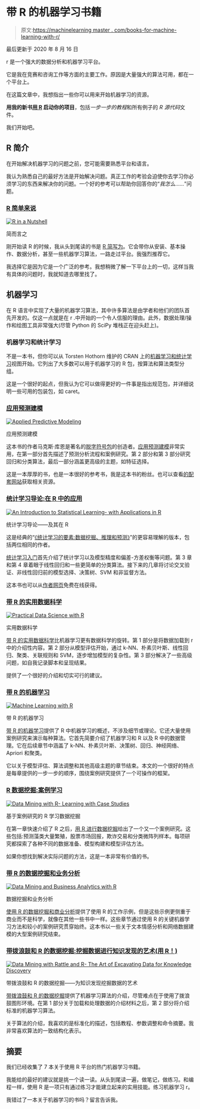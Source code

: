 # 带 R 的机器学习书籍

> 原文:[https://machinelearning master . com/books-for-machine-learning-with-r/](https://machinelearningmastery.com/books-for-machine-learning-with-r/)

最后更新于 2020 年 8 月 16 日

r 是一个强大的数据分析和机器学习平台。

它是我在竞赛和咨询工作等方面的主要工作。原因是大量强大的算法可用，都在一个平台上。

在这篇文章中，我想指出一些你可以用来开始机器学习的资源。

**用我的新书[用 R](https://machinelearningmastery.com/machine-learning-with-r/) 启动你的项目**，包括*一步一步的教程*和所有例子的 *R 源代码*文件。

我们开始吧。

## R 简介

在开始解决机器学习的问题之前，您可能需要熟悉平台和语言。

我认为熟悉自己的最好方法是开始解决问题。真正工作的考验会迫使你去学习你必须学习的东西来解决你的问题。一个好的参考可以帮助你回答你的“*我怎么……*”问题。

### [R 简单来说](https://amzn.to/31UAr9J)

[![R in a Nutshell](img/6b37a828d6313bc579009ebc0daebda2.png)](https://amzn.to/31UAr9J)

简而言之

刚开始读 R 的时候，我从头到尾读的书是 [R 简写为](https://amzn.to/31UAr9J)。它会带你从安装、基本操作、数据分析，甚至一些机器学习算法，一路走过平台。我强烈推荐它。

我选择它是因为它是一个广泛的参考。我想稍微了解一下平台上的一切，这样当我有具体的问题时，我就知道去哪里找了。

## 机器学习

在 R 语言中实现了大量的机器学习算法，其中许多算法是由学者和他们的团队首先开发的。仅这一点就是在 r .中开始的一个令人信服的理由。此外，数据处理/操作和绘图工具非常强大(尽管 Python 的 SciPy 堆栈正在迎头赶上)。

### 机器学习和统计学习

不是一本书，但你可以从 Torsten Hothorn 维护的 CRAN 上的[机器学习和统计学习](https://cran.r-project.org/web/views/MachineLearning.html)视图开始。它列出了大多数可以用于机器学习的 R 包，按算法和算法类型分组。

这是一个很好的起点，但我认为它可以做得更好的一件事是指出规范包，并详细说明一些可用的包装包，如 caret。

### [应用预测建模](https://amzn.to/3iFPHhq)

[![Applied Predictive Modeling](img/ecc4b6f01565610513d53c70824dfa90.png)](https://amzn.to/3iFPHhq)

应用预测建模

这本书的作者马克斯·库恩是著名的[脱字符号包](http://caret.r-forge.r-project.org/)的创造者。[应用预测建模](https://amzn.to/3iFPHhq)非常实用，在第一部分首先描述了预测分析流程和案例研究。第 2 部分和第 3 部分研究回归和分类算法，最后一部分涵盖更高级的主题，如特征选择。

这是一本厚厚的书，也是一本很好的参考书，我是这本书的粉丝。也可以查看[的配套网站](http://appliedpredictivemodeling.com/)获取相关资源。

### [统计学习导论:在 R 中的应用](https://amzn.to/3gYt0V9)

[![An Introduction to Statistical Learning- with Applications in R](img/a925fa9f5f2404ffe15581772b00dc42.png)](https://amzn.to/3gYt0V9)

统计学习导论——及其在 R

这是经典的“[《统计学习的要素:数据挖掘、推理和预测》](https://amzn.to/31SA3bt)”的更容易理解的版本，包括两位相同的作者。

[统计学习入门](https://amzn.to/3gYt0V9)首先介绍了统计学习以及模型精度和偏差-方差权衡等问题。第 3 章和第 4 章着眼于线性回归和一些更简单的分类算法。接下来的几章将讨论交叉验证、非线性回归前的模型选择、决策树、SVM 和非监督方法。

这本书也可以从[作者网页](http://www-bcf.usc.edu/~gareth/ISL/)免费在线获得。

### [带 R 的实用数据科学](https://amzn.to/3h0yy1j)

[![Practical Data Science with R](img/084785d4eeed8ff00953de6b8a89f2f9.png)](https://amzn.to/3h0yy1j)

实用数据科学

[带 R 的实用数据科学](https://amzn.to/3h0yy1j)比机器学习更有数据科学的旋转。第 1 部分是将数据加载到 r 中的介绍性内容。第 2 部分从模型评估开始，通过 k-NN、朴素贝叶斯、线性回归、聚类、关联规则和 SVM，逐步增加模型的复杂性。第 3 部分解决了一些高级问题，如自我记录脚本和呈现结果。

提供了一个很好的介绍和切实可行的建议。

### [带 R 的机器学习](https://amzn.to/2CtJ8yV)

[![Machine Learning with R](img/8351224db2f4bd89931b9d0400d36eac.png)](https://amzn.to/2CtJ8yV)

带 R 的机器学习

[带 R 的机器学习](https://amzn.to/2CtJ8yV)提供了 R 中机器学习的概述，不涉及细节或理论。它还大量使用案例研究来演示每种算法。它首先简要介绍了机器学习和 R 以及 R 中的数据管理。它在后续章节中涵盖了 k-NN、朴素贝叶斯、决策树、回归、神经网络、Apriori 和聚类。

它以关于模型评估、算法调整和其他高级主题的章节结束。本文的一个很好的特点是每章提供的一步一步的顺序，围绕案例研究提供了一个可操作的框架。

### [R 数据挖掘:案例学习](https://amzn.to/2Y57rL6)

[![Data Mining with R- Learning with Case Studies](img/1e7f2528734da01009d989bc64382791.png)](https://amzn.to/2Y57rL6)

基于案例研究的 R 学习数据挖掘

在第一章快速介绍了 R 之后，[用 R 进行数据挖掘](https://amzn.to/2Y57rL6)给出了一个又一个案例研究。这些包括:预测藻类大量繁殖，股票市场回报，欺诈交易和分类微阵列样本。每项研究都探索了各种不同的数据准备、模型构建和模型评估方法。

如果你想找到解决实际问题的方法，这是一本非常有价值的书。

### [带 R 的数据挖掘和业务分析](https://amzn.to/3fW4J0x)

[![Data Mining and Business Analytics with R](img/d8040ff0f7df0e6e711c4813c136b140.png)](https://amzn.to/3fW4J0x)

数据挖掘和业务分析

[使用 R 的数据挖掘和商业分析](https://amzn.to/3fW4J0x)提供了使用 R 的工作示例，但是这些示例更侧重于商业而不是科学，就像在其他一些书中一样。这些章节通过使用 R 的关键机器学习方法和较小的案例研究贯穿始终。这本书以一些关于文本情感分析和网络数据建模的大型案例研究结束。

### [带拨浪鼓和 R 的数据挖掘:挖掘数据进行知识发现的艺术(用 R！)](https://amzn.to/2FtrrAN)

[![Data Mining with Rattle and R- The Art of Excavating Data for Knowledge Discovery](img/f9c83ee87ce7abd6db6b7401592ef759.png)](https://amzn.to/2FtrrAN)

带拨浪鼓和 R 的数据挖掘——为知识发现挖掘数据的艺术

[带拨浪鼓和 R 的数据挖掘](https://amzn.to/2FtrrAN)提供了机器学习算法的介绍，尽管难点在于使用了拨浪鼓图形环境。在第 1 部分关于加载和处理数据的介绍材料之后，第 2 部分将介绍标准的机器学习算法。

关于算法的介绍，我喜欢的是标准化的描述，包括教程、参数调整和命令摘要。我非常喜欢算法的一致结构化表示。

## 摘要

我们已经收集了 7 本关于使用 R 平台的热门机器学习书籍。

我能给的最好的建议就是挑一个读一读。从头到尾读一遍，做笔记，做练习。和编程一样，使用 R 是一项只有通过练习才能建立起来的实用技能。练习机器学习 r。

我错过了一本关于机器学习的书吗？留言告诉我。